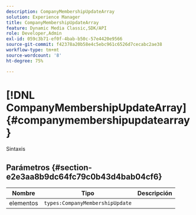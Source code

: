 ```yaml
---
description: CompanyMembershipUpdateArray
solution: Experience Manager
title: CompanyMembershipUpdateArray
feature: Dynamic Media Classic,SDK/API
role: Developer,Admin
exl-id: 059c3b71-ef0f-4bab-b50c-57e4420e9566
source-git-commit: f42378a20b58e4c5ebc961c6526d7cecabc2ae38
workflow-type: tm+mt
source-wordcount: '8'
ht-degree: 75%

---
```


# [!DNL CompanyMembershipUpdateArray]{#companymembershipupdatearray}

Sintaxis

## Parámetros {#section-e2e3aa8b9dc64fc79c0b43d4bab04cf6}

| Nombre | Tipo | Descripción |
|---|---|---|
| elementos | `types:CompanyMembershipUpdate` | |
